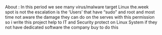 About :
In this period we see many  virus/malware  target  Linux 
the.week spot is not the escalation is the ‘Users’ that have “sudo” and root and most time not aware the damage they can do on the serves with this  permission
so i write this project help to IT and Security protect on Linux System
if they not have dedicated software the company buy to do this 
